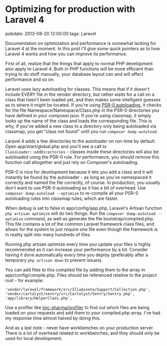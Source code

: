 # Optimizing for production with Laravel 4
pubdate: 2013-08-20 12:00:00
tags: Laravel

Documentation on optimization and performance is somewhat lacking for Laravel 4 at the moment. In this post I'll give some quick pointers as to how Laravel 4 works and how you can improve its performance.

First of all, realize that the things that apply to normal PHP development also apply to Laravel 4. Built-in PHP functions will be more efficient than trying to do stuff manually, your database layout can and will affect performance and so on.

Laravel uses lazy autoloading for classes. This means that if it doesn't include EVERY file in the vendor directory, but rather waits for a call on a class that hasn't been loaded yet, and then makes some intelligent guesses as to where it might be located. If you're using [PSR-0 autoloading](https://github.com/php-fig/fig-standards/blob/master/accepted/PSR-0.md), it checks for the file Namespace/Namespace/Class.php in the PSR-0 directories you have defined in your composer.json. If you're using classmap, it simply looks up the name of the class and loads the corresponding file. This is why, if you've added a new class to a directory only being autoloaded via classmap, you get "class not found" until you run `composer dump-autoload`.

Laravel 4 adds a few directories to the autoloader on run-time by default. Open app/start/global.php and you'll see a call to `ClassLoader::addDirectories` - classes inside these directories will also be autoloaded using the PSR-0 rule. For performance, you should remove this function call altogether and just rely on Composer's autoloading.

PSR-0 is nice for development because it lets you add a class and it will instantly be found by the autoloader - as long as you've namespaced it correctly and named the file correctly, of course. In production, you usually don't want to use PSR-0 autoloading as it has a bit of overhead. Use `composer dump-autoload --optimize` to re-compile all your PSR-0 autoloading rules into classmap rules, which are faster.

When debug is set to false in app/config/app.php, Laravel's Artisan function `php artisan optimize` will do two things: Run the `composer dump-autoload --optimize` command, as well as generate the file bootstrap/compiled.php. This file contains a lot of the common Laravel framework class files, and allows for the system to just require one file even though the framework is in reality split into many hundreds of files.

Running php artisan optimize every time you update your files is highly recommended as it can increase your performance by a lot. Consider having it done automatically every time you deploy (preferably after a temporary `php artisan down` to prevent issues).

You can add files to this compiled file by adding them to the array in app/config/compile.php. Files should be referenced relative to the project root - for example:

	'vendor/laravel/framework/src/Illuminate/Support/Collection.php',
	'vendor/cartalyst/sentry/src/Cartalyst/Sentry/Sentry.php',
	'app/library/HelperClass.php',

Use a profiler like [loic-sharma/profiler](https://github.com/loic-sharma/profiler) to find out which files are being loaded on your requests and add them to your compiled.php array. I've had my response time almost halved by doing this.

And as a last note - never have workbenches on your production server. There is a lot of overhead related to workbenches, and they should only be used for local development.